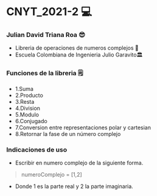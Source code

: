 # CNYT_2021-2 💻
### Julian David Triana Roa 😎
- Libreria  de operaciones de numeros complejos 🔢
- Escuela Colombiana de Ingenieria Julio Garavito🏛️
### Funciones de  la libreria 🗒️
- 1.Suma
- 2.Producto
- 3.Resta
- 4.Division
- 5.Modulo
- 6.Conjugado
- 7.Conversion entre representaciones polar y cartesian
- 8.Retornar la fase de un número complejo 
### Indicaciones de uso 
- Escribir en numero complejo de la siguiente forma.
> numeroComplejo = [1,2] 
- Donde 1 es la parte real y 2 la parte imaginaria.
